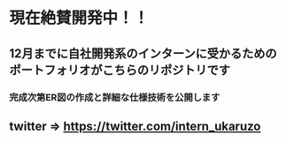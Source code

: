 # 現在絶賛開発中！！

## 12月までに自社開発系のインターンに受かるためのポートフォリオがこちらのリポジトリです
### 完成次第ER図の作成と詳細な仕様技術を公開します
## twitter => https://twitter.com/intern_ukaruzo
